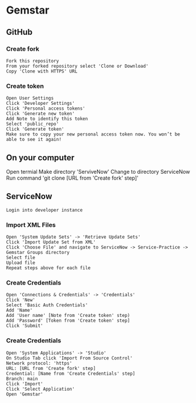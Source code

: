 # Gemstar

## GitHub
### Create fork
    Fork this repository
    From your forked repository select 'Clone or Download'
    Copy 'Clone with HTTPS' URL
### Create token
    Open User Settings
    Click 'Developer Settings'
    Click 'Personal access tokens'
    Click 'Generate new token'
    Add Note to identify this token
    Select 'public_repo'
    Click 'Generate token'
    Make sure to copy your new personal access token now. You won’t be able to see it again!
## On your computer
   Open termial
   Make directory 'ServiveNow'
   Change to directory ServiceNow
   Run command 'git clone [URL from 'Create fork' step]'
## ServiceNow
    Login into developer instance
### Import XML Files
    Open 'System Update Sets' -> 'Retrieve Update Sets'
    Click 'Import Update Set from XML'
    Click 'Choose File' and navigate to ServiceNow -> Service-Practice -> Gemstar Groups directory
    Select file
    Upload file
    Repeat steps above for each file
### Create Credentials
    Open 'Connections & Credentials' -> 'Credentials'
    Click 'New'
    Select 'Basic Auth Credentials'
    Add 'Name'
    Add 'User name' [Note from 'Create token' step)
    Add 'Password' [Token from 'Create token' step]
    Click 'Submit'
### Create Credentials
    Open 'System Applications' -> 'Studio'
    On Studio Tab click 'Import From Source Control'
    Network protocol: 'https'
    URL: [URL from 'Create fork' step]
    Credential: [Name from 'Create Credentials' step]
    Branch: main
    Click 'Import'
    Click 'Select Application'
    Open 'Gemstar'
